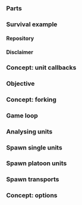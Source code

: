 
### Parts

### Survival example

#### Repository

#### Disclaimer

[//]: # (Introduces the concept of callbacks, which ones exist and why these should be used over self-made callbacks)
### Concept: unit callbacks

### Objective

### Concept: forking

[//]: # (Introduces the idea of a game loop tick with a seperate fork)
### Game loop

### Analysing units

### Spawn single units

### Spawn platoon units

### Spawn transports

### Concept: options